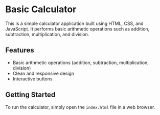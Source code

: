 # Basic Calculator

This is a simple calculator application built using HTML, CSS, and JavaScript. It performs basic arithmetic operations such as addition, subtraction, multiplication, and division.

## Features
- Basic arithmetic operations (addition, subtraction, multiplication, division)
- Clean and responsive design
- Interactive buttons

## Getting Started
To run the calculator, simply open the `index.html` file in a web browser.
